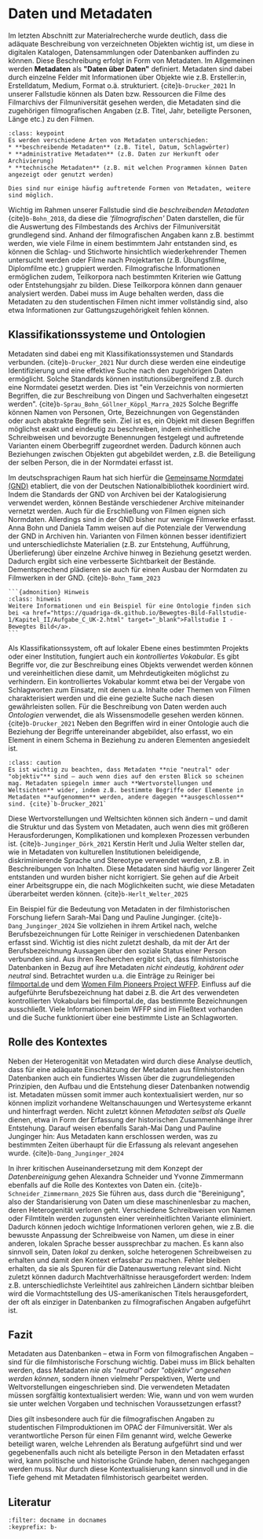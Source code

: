 # Daten und Metadaten
Im letzten Abschnitt zur Materialrecherche wurde deutlich, dass die adäquate Beschreibung von verzeichneten Objekten wichtig ist, um diese in digitalen Katalogen, Datensammlungen oder Datenbanken auffinden zu können. Diese Beschreibung erfolgt in Form von Metadaten. Im Allgemeinen werden **Metadaten** als **"Daten über Daten"** definiert. Metadaten sind dabei durch einzelne Felder mit Informationen über Objekte wie z.B. Ersteller:in, Erstelldatum, Medium, Format o.ä. strukturiert. {cite}`b-Drucker_2021` In unserer Fallstudie können als Daten bzw. Ressourcen die Filme des Filmarchivs der Filmuniversität gesehen werden, die Metadaten sind die zugehörigen filmografischen Angaben (z.B. Titel, Jahr, beteiligte Personen, Länge etc.) zu den Filmen. 

```{admonition} Metadaten
:class: keypoint
Es werden verschiedene Arten von Metadaten unterschieden:
* **beschreibende Metadaten** (z.B. Titel, Datum, Schlagwörter)
* **administrative Metadaten** (z.B. Daten zur Herkunft oder Archivierung)
* **technische Metadaten** (z.B. mit welchen Programmen können Daten angezeigt oder genutzt werden)

Dies sind nur einige häufig auftretende Formen von Metadaten, weitere sind möglich.
```
Wichtig im Rahmen unserer Fallstudie sind die _beschreibenden Metadaten_ {cite}`b-Bohn_2018`, da diese die _'filmografischen'_ Daten darstellen, die für die Auswertung des Filmbestands des Archivs der Filmuniversität grundlegend sind. Anhand der filmografischen Angaben kann z.B. bestimmt werden, wie viele Filme in einem bestimmtem Jahr entstanden sind, es können die Schlag- und Stichworte hinsichtlich wiederkehrender Themen untersucht werden oder Filme nach Projektarten (z.B. Übungsfilme, Diplomfilme etc.) gruppiert werden. Filmografische Informationen ermöglichen zudem, Teilkorpora nach bestimmten Kriterien wie Gattung oder Entstehungsjahr zu bilden. Diese Teilkorpora können dann genauer analysiert werden. Dabei muss im Auge behalten werden, dass die Metadaten zu den studentischen Filmen nicht immer vollständig sind, also etwa Informationen zur Gattungszugehörigkeit fehlen können.

## Klassifikationssysteme und Ontologien

Metadaten sind dabei eng mit Klassifikationssystemen und Standards verbunden. {cite}`b-Drucker_2021` Nur durch diese werden eine eindeutige Identifizierung und eine effektive Suche nach den zugehörigen Daten ermöglicht. Solche Standards können institutionsübergreifend z.B. durch eine Normdatei gesetzt werden. Dies ist "ein Verzeichnis von normierten Begriffen, die zur Beschreibung von Dingen und Sachverhalten eingesetzt werden". {cite}`b-Sprau_Bohn_Göllner_Köppl_Marra_2025` Solche Begriffe können Namen von Personen, Orte, Bezeichnungen von Gegenständen oder auch abstrakte Begriffe sein. Ziel ist es, ein Objekt mit diesen Begriffen möglichst exakt und eindeutig zu beschreiben, indem einheitliche Schreibweisen und bevorzugte Benennungen festgelegt und auftretende Varianten einem Oberbegriff zugeordnet werden. Dadurch können auch Beziehungen zwischen Objekten gut abgebildet werden, z.B. die Beteiligung der selben Person, die in der Normdatei erfasst ist.

Im deutschsprachigen Raum hat sich hierfür die <a href="https://gnd.network/Webs/gnd/DE/Home/home_node.html" class="external-link" target="_blank">Gemeinsame Normdatei (GND)</a> etabliert, die von der Deutschen Nationalbibliothek koordiniert wird. Indem die Standards der GND von Archiven bei der Katalogisierung verwendet werden, können Bestände verschiedener Archive miteinander vernetzt werden. Auch für die Erschließung von Filmen eignen sich Normdaten. Allerdings sind in der GND bisher nur wenige Filmwerke erfasst. Anna Bohn und Daniela Tamm weisen auf die Potenziale der Verwendung der GND in Archiven hin. Varianten von Filmen können besser identifiziert und unterschiedlichste Materialien (z.B. zur Entstehung, Aufführung, Überlieferung) über einzelne Archive hinweg in Beziehung gesetzt werden. Dadurch ergibt sich eine verbesserte Sichtbarkeit der Bestände. Dementsprechend plädieren sie auch für einen Ausbau der Normdaten zu Filmwerken in der GND. {cite}`b-Bohn_Tamm_2023` 

````{margin} 
```{admonition} Hinweis
:class: hinweis
Weitere Informationen und ein Beispiel für eine Ontologie finden sich bei <a href="https://quadriga-dk.github.io/Bewegtes-Bild-Fallstudie-1/Kapitel_II/Aufgabe_C_UK-2.html" target="_blank">Fallstudie I - Bewegtes Bild</a>. 
```
````

Als Klassifikationssystem, oft auf lokaler Ebene eines bestimmten Projekts oder einer Institution, fungiert auch ein _kontrolliertes Vokabular_. Es gibt Begriffe vor, die zur Beschreibung eines Objekts verwendet werden können und vereinheitlichen diese damit, um Mehrdeutigkeiten möglichst zu verhindern. Ein kontrolliertes Vokabular kommt etwa bei der Vergabe von Schlagworten zum Einsatz, mit denen u.a. Inhalte oder Themen von Filmen charakterisiert werden und die eine gezielte Suche nach diesen gewährleisten sollen. Für die Beschreibung von Daten werden auch _Ontologien_ verwendet, die als Wissensmodelle gesehen werden können. {cite}`b-Drucker_2021` Neben den Begriffen wird in einer Ontologie auch die Beziehung der Begriffe untereinander abgebildet, also erfasst, wo ein Element in einem Schema in Beziehung zu anderen Elementen angesiedelt ist.

```{admonition} Achtung
:class: caution
Es ist wichtig zu beachten, dass Metadaten **nie "neutral" oder "objektiv"** sind – auch wenn dies auf den ersten Blick so scheinen mag. Metadaten spiegeln immer auch **Wertvorstellungen und Weltsichten** wider, indem z.B. bestimmte Begriffe oder Elemente in Metadaten **aufgenommen** werden, andere dagegen **ausgeschlossen** sind. {cite}`b-Drucker_2021`

```

Diese Wertvorstellungen und Weltsichten können sich ändern – und damit die Struktur und das System von Metadaten, auch wenn dies mit größeren Herausforderungen, Komplikationen und komplexen Prozessen verbunden ist. {cite}`b-Junginger_Dörk_2021` Kerstin Herlt und Julia Welter stellen dar, wie in Metadaten von kulturellen Institutionen beleidigende, diskriminierende Sprache und Stereotype verwendet werden, z.B. in Beschreibungen von Inhalten. Diese Metadaten sind häufig vor längerer Zeit entstanden und wurden bisher nicht korrigiert. Sie gehen auf die Arbeit einer Arbeitsgruppe ein, die nach Möglichkeiten sucht, wie diese Metadaten überarbeitet werden können. {cite}`b-Herlt_Welter_2025`

Ein Beispiel für die Bedeutung von Metadaten in der filmhistorischen Forschung liefern Sarah-Mai Dang und Pauline Junginger. {cite}`b-Dang_Junginger_2024` Sie vollziehen in ihrem Artikel nach, welche Berufsbezeichnungen für Lotte Reiniger in verschiedenen Datenbanken erfasst sind. Wichtig ist dies nicht zuletzt deshalb, da mit der Art der Berufsbezeichnung Aussagen über den soziale Status einer Person verbunden sind. Aus ihren Recherchen ergibt sich, dass filmhistorische Datenbanken in Bezug auf ihre Metadaten _nicht eindeutig, kohärent oder neutral_ sind. Betrachtet wurden u.a. die Einträge zu Reiniger bei <a href="https://www.filmportal.de/" class="external-link" target="_blank">filmportal.de</a> und dem <a href="https://wfpp.columbia.edu/" class="external-link" target="_blank">Women Film Pioneers Project WFFP</a>. Einfluss auf die aufgeführte Berufsbezeichnung hat dabei z.B. die Art des verwendeten kontrollierten Vokabulars bei filmportal.de, das bestimmte Bezeichnungen ausschließt. Viele Informationen beim WFFP sind im Fließtext vorhanden und die Suche funktioniert über eine bestimmte Liste an Schlagworten.

## Rolle des Kontextes
Neben der Heterogenität von Metadaten wird durch diese Analyse deutlich, dass für eine adäquate Einschätzung der Metadaten aus filmhistorischen Datenbanken auch ein fundiertes Wissen über die zugrundeliegenden Prinzipien, den Aufbau und die Entstehung dieser Datenbanken notwendig ist. Metadaten müssen somit immer auch kontextualisiert werden, nur so können implizit vorhandene Weltanschauungen und Wertesysteme erkannt und hinterfragt werden. Nicht zuletzt können _Metadaten selbst als Quelle_ dienen, etwa in Form der Erfassung der historischen Zusammenhänge ihrer Entstehung. Darauf weisen ebenfalls Sarah-Mai Dang und Pauline Junginger hin: Aus Metadaten kann erschlossen werden, was zu bestimmten Zeiten überhaupt für die Erfassung als relevant angesehen wurde. {cite}`b-Dang_Junginger_2024`

In ihrer kritischen Auseinandersetzung mit dem Konzept der _Datenbereinigung_ gehen Alexandra Schneider und Yvonne Zimmermann ebenfalls auf die Rolle des Kontextes von Daten ein. {cite}`b-Schneider_Zimmermann_2025` Sie führen aus, dass durch die "Bereinigung", also der Standarisierung von Daten um diese maschinenlesbar zu machen, deren Heterogenität verloren geht. Verschiedene Schreibweisen von Namen oder Filmtiteln werden zugunsten einer vereinheitlichten Variante eliminiert. Dadurch können jedoch wichtige Informationen verloren gehen, wie z.B. die bewusste Anpassung der Schreibweise von Namen, um diese in einer anderen, lokalen Sprache besser aussprechbar zu machen. Es kann also sinnvoll sein, Daten _lokal_ zu denken, solche heterogenen Schreibweisen zu erhalten und damit den Kontext erfassbar zu machen. Fehler bleiben erhalten, da sie als Spuren für die Datenauswertung relevant sind. Nicht zuletzt können dadurch Machtverhältnisse herausgefordert werden: Indem z.B. unterschiedlichste Verleihtitel aus zahlreichen Ländern sichtbar bleiben wird die Vormachtstellung des US-amerikanischen Titels herausgefordert, der oft als einziger in Datenbanken zu filmografischen Angaben aufgeführt ist.

## Fazit
Metadaten aus Datenbanken – etwa in Form von filmografischen Angaben – sind für die filmhistorische Forschung wichtig. Dabei muss im Blick behalten werden, dass Metadaten _nie als "neutral" oder  "objektiv" angesehen werden können_, sondern ihnen vielmehr Perspektiven, Werte und Weltvorstellungen eingeschrieben sind. Die verwendeten Metadaten müssen sorgfältig kontextualisiert werden: Wie, wann und von wem wurden sie unter welchen Vorgaben und technischen Voraussetzungen erfasst?

Dies gilt insbesondere auch für die filmografischen Angaben zu studentischen Filmproduktionen im OPAC der Filmuniversität. Wer als verantwortliche Person für einen Film genannt wird, welche Gewerke beteiligt waren, welche Lehrenden als Beratung aufgeführt sind und wer gegebenenfalls auch nicht als beteiligte Person in den Metadaten erfasst wird, kann politische und historische Gründe haben, denen nachgegangen werden muss. Nur durch diese Kontextualisierung kann sinnvoll und in die Tiefe gehend mit Metadaten filmhistorisch gearbeitet werden.


## Literatur
```{bibliography}
:filter: docname in docnames
:keyprefix: b-
```
